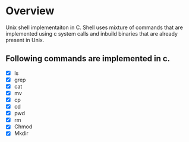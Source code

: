 # Overview
Unix shell implementaiton in C. Shell uses mixture of commands that are implemented using c system calls and inbuild binaries that are already present in Unix.

## Following commands are implemented in c.
- [x] ls
- [x] grep
- [x] cat
- [x] mv
- [x] cp
- [x] cd
- [x] pwd
- [x] rm
- [x] Chmod
- [x] Mkdir
